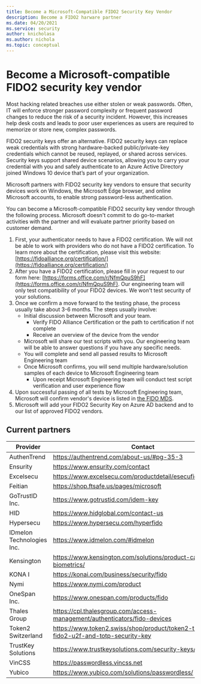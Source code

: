 ```yaml
---
title: Become a Microsoft-Compatible FIDO2 Security Key Vendor
description: Become a FIDO2 harware partner
ms.date: 04/20/2021
ms.service: security
author: knicholasa
ms.author: nichola
ms.topic: conceptual
---
```


# Become a Microsoft-compatible FIDO2 security key vendor

Most hacking related breaches use either stolen or weak passwords. Often, IT will enforce stronger password complexity or frequent password changes to reduce the risk of a security incident. However, this increases help desk costs and leads to poor user experiences as users are required to memorize or store new, complex passwords.

FIDO2 security keys offer an alternative. FIDO2 security keys can replace weak credentials with strong hardware-backed public/private-key credentials which cannot be reused, replayed, or shared across services. Security keys support shared device scenarios, allowing you to carry your credential with you and safely authenticate to an Azure Active Directory joined Windows 10 device that’s part of your organization.

Microsoft partners with FIDO2 security key vendors to ensure that security devices work on Windows, the Microsoft Edge browser, and online Microsoft accounts, to enable strong password-less authentication.

You can become a Microsoft-compatible FIDO2 security key vendor through the following process.  Microsoft doesn't commit to do go-to-market activities with the partner and will evaluate partner priority based on customer demand.

1. First, your authenticator needs to have a FIDO2 certification. We will not be able to work with providers who do not have a FIDO2 certification. To learn more about the certification, please visit this website:  [https://fidoalliance.org/certification/](https://fidoalliance.org/certification/)
2. After you have a FIDO2 certification, please fill in your request to our form here: [https://forms.office.com/r/NfmQpuS9hF](https://forms.office.com/r/NfmQpuS9hF). Our engineering team will only test compatibility of your FIDO2 devices. We won't test security of your solutions.
3. Once we confirm a move forward to the testing phase, the process usually take about 3-6 months. The steps usually involve:
    - Initial discussion between Microsoft and your team.
        - Verify FIDO Alliance Certification or the path to certification if not complete
        - Receive an overview of the device from the vendor
    - Microsoft will share our test scripts with you. Our engineering team will be able to answer questions if you have any specific needs.
    - You will complete and send all passed results to Microsoft Engineering team
    - Once Microsoft confirms, you will send multiple hardware/solution samples of each device to Microsoft Engineering team
        - Upon receipt Microsoft Engineering team will conduct test script verification and user experience flow
4. Upon successful passing of all tests by Microsoft Engineering team, Microsoft will confirm vendor's device is listed in [the FIDO MDS](https://fidoalliance.org/metadata/).
5. Microsoft will add your FIDO2 Security Key on Azure AD backend and to our list of approved FIDO2 vendors.

## Current partners

| **Provider**              |         **Contact**                                                                                  |
|---------------------------|------------------------------------------------------------------------------------------------------|
| AuthenTrend               |  https://authentrend.com/about-us/#pg-35-3                                                           |
| Ensurity                  |  https://www.ensurity.com/contact                                                                    |
| Excelsecu                 |  https://www.excelsecu.com/productdetail/esecufido2secu.html                                         |
| Feitian                   |  https://shop.ftsafe.us/pages/microsoft                                                              |
| GoTrustID Inc.            |  https://www.gotrustid.com/idem-key                                                                  |
| HID                       |  https://www.hidglobal.com/contact-us                                                                |
| Hypersecu                 |  https://www.hypersecu.com/hyperfido                                                                 |
| IDmelon Technologies Inc. |  https://www.idmelon.com/#idmelon                                                                    |
| Kensington                |  https://www.kensington.com/solutions/product-category/why-biometrics/                               |
| KONA I                    |  https://konai.com/business/security/fido                                                            |
| Nymi                      |  https://www.nymi.com/product                                                                        | 
| OneSpan Inc.              |  https://www.onespan.com/products/fido                                                               |
| Thales Group              |  https://cpl.thalesgroup.com/access-management/authenticators/fido-devices                           |
| Token2 Switzerland        |  https://www.token2.swiss/shop/product/token2-t2f2-alu-fido2-u2f-and-totp-security-key               |
| TrustKey Solutions        |  https://www.trustkeysolutions.com/security-keys/                                                    |
| VinCSS                    |  https://passwordless.vincss.net                                                                     |
| Yubico                    |  https://www.yubico.com/solutions/passwordless/                                                      |
